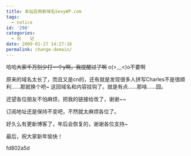 ```yaml
---
title: 本站启用新域名SexyWP.com
tags:
  - notice
id: '290'
categories:
  - 日　　记
date: 2009-01-27 14:27:16
permalink: change-domain/
---
```


哈哈~~大家千万别少打一个y啊，我提醒过了啊~~ o(>﹏<)o不要啊

原来的域名太长了，而且又是cn的，还有就是发现很多人拼写Charles不是很顺利……那就换个吧~ 这回域名和内容挂钩了。就是有点……那啥……囧。

还望各位朋友不怕麻烦，把我的链接给改了，谢谢~~

订阅地址还是保持不变吧，不然就太麻烦各位了。

好久么有更新博客了，年后会恢复的，谢谢各位支持~

最后，祝大家新年愉快！

fd802a5d